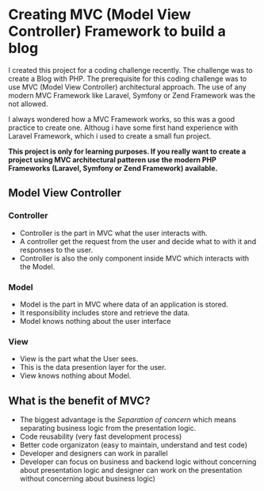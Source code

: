 # Creating MVC (Model View Controller) Framework to build a blog

I created this project for a coding challenge recently. The challenge was to create a Blog with PHP. The prerequisite for this coding challenge was to use MVC (Model View Controller) architectural approach. The use of any modern MVC Framework like Laravel, Symfony or Zend Framework was the not allowed.


I always wondered how a MVC Framework works, so this was a good practice to create one. Althoug i have some first hand experience with Laravel Framework, which i used to create a small fun project.

**This project is only for learning purposes. If you really want to create a project using MVC architectural patteren use the modern PHP Frameworks (Laravel, Symfony or Zend Framework) available.**


## Model View Controller

### Controller

* Controller is the part in MVC what the user interacts with.
* A controller get the request from the user and decide what to with it and responses to the user.
* Controller is also the only component inside MVC which interacts with the Model.

### Model

* Model is the part in MVC where data of an application is stored.
* It responsibility includes store and retrieve the data.
* Model knows nothing about the user interface

### View

* View is the part what the User sees.
* This is the data presention layer for the user.
* View knows nothing about Model.

## What is the benefit of MVC?

* The biggest advantage is the *Separation of concern* which means separating business logic from the presentation logic.
* Code reusability (very fast development process)
* Better code organizaton (easy to maintain, understand and test code)
* Developer and designers can work in parallel 
* Developer can focus on business and backend logic without concerning about presentation logic and designer can work on the presentation without concerning about business logic)


